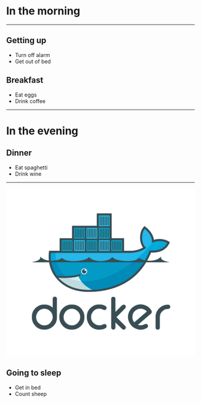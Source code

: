 # In the morning
 --- 
## Getting up

- Turn off alarm <!-- .element: class="fragment" data-fragment-index="2" -->
- Get out of bed <!-- .element: class="fragment" data-fragment-index="1" -->


## Breakfast

- Eat eggs
- Drink coffee
 ---
# In the evening


## Dinner

- Eat spaghetti
- Drink wine

------------------

![picture of spaghetti](images/docker.png) <!-- .element: width="200" height="200" -->


## Going to sleep

- Get in bed
- Count sheep
